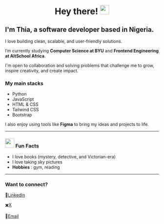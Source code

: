 <div align="center">
  
# Hey there! <img src="https://media.giphy.com/media/hvRJCLFzcasrR4ia7z/giphy.gif" width="30px">

</div>

## I'm Thia, a software developer based in Nigeria.

I love building clean, scalable, and user-friendly solutions.  

I’m currently studying **Computer Science at BYU** and **Frontend Engineering at AltSchool Africa**. 

I'm open to collaboration and solving problems that challenge me to grow, inspire creativity, and create impact.


### My main stacks
- Python
- JavaScript
- HTML & CSS
- Tailwind CSS
- Bootstrap
  
I also enjoy using tools like **Figma** to bring my ideas and projects to life.


---

### <img src="https://media1.giphy.com/media/v1.Y2lkPTc5MGI3NjExMXcwZzFrYzkyMzFtdjl4YTN3bnQyYmN1bzF6czhwNW5ucmdsb3dkbSZlcD12MV9pbnRlcm5hbF9naWZfYnlfaWQmY3Q9cw/qXp82ZL3eZbbTUrLyy/giphy.gif" width="30px"> Fun Facts

 - I love books (mystery, detective, and Victorian-era)
 - I love taking sky pictures
 - **Hobbies** : gym, reading

***

### Want to connect?

💼[LinkedIn](https://www.linkedin.com/in/fathia-gbolahan/)

✖️[X](https://x.com/thia_wip) 

📧[Email](mailto:thegbolahanfathia@gmail.com)





  


<!---
Thia100/Thia100 is a ✨ special ✨ repository because its `README.md` (this file) appears on your GitHub profile.
You can click the Preview link to take a look at your changes.
--->
